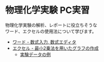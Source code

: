 # 物理化学実験 PC実習

物理化学実験の解析、レポートに役立ちそうな  
ワード、エクセルの使用法について学びます。

- [ワード - 数式入力, 数式エディタ](word.md)  
- [エクセル - 最小2乗法を用いたグラフの作成](excel.md)  
  - [実験データの例](data.md)
